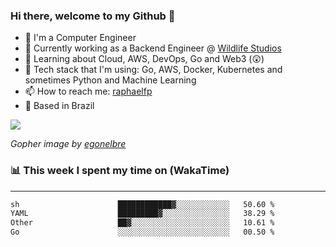 ### Hi there, welcome to my Github 👋

- 📖 I'm a Computer Engineer
- 🔭 Currently working as a Backend Engineer @ [Wildlife Studios](https://wildlifestudios.com/)
- 🌱 Learning about Cloud, AWS, DevOps, Go and Web3 (😲)
- 🚀 Tech stack that I'm using: Go, AWS, Docker, Kubernetes and sometimes Python and Machine Learning
- 📫 How to reach me: [raphaelfp](https://linkedin.com/in/raphaelfp)
- 🏡 Based in Brazil

![](https://github.com/raphaelfp/gophers/blob/master/.thumb/animation/morning-coffee-3x.gif)

*Gopher image by [egonelbre](https://github.com/egonelbre/)*

### 📊 This week I spent my time on (WakaTime)

---

<!--START_SECTION:waka-->

```txt
sh                      ████████████▓░░░░░░░░░░░░   50.60 %
YAML                    █████████▓░░░░░░░░░░░░░░░   38.29 %
Other                   ██▓░░░░░░░░░░░░░░░░░░░░░░   10.61 %
Go                      ░░░░░░░░░░░░░░░░░░░░░░░░░   00.50 %
```

<!--END_SECTION:waka-->
